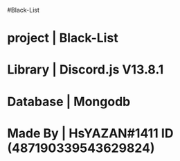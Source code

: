 #Black-List
# project | Black-List
# Library | Discord.js V13.8.1
# Database | Mongodb
# Made By | HsYAZAN#1411 ID (487190339543629824)
